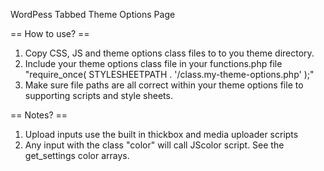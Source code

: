 WordPess Tabbed Theme Options Page

== How to use? ==
1. Copy CSS, JS and theme options class files to to you theme directory. 
2. Include your theme options class file in your functions.php file "require_once( STYLESHEETPATH . '/class.my-theme-options.php' );"
3. Make sure file paths are all correct within your theme options file to supporting scripts and style sheets.

== Notes? ==
1. Upload inputs use the built in thickbox and media uploader scripts
2. Any input with the class "color" will call JScolor script. See the get_settings color arrays. 
